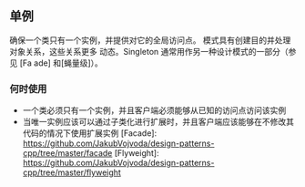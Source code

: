 ## 单例

确保一个类只有一个实例，并提供对它的全局访问点。
模式具有创建目的并处理对象关系，这些关系更多
动态。Singleton 通常用作另一种设计模式的一部分（参见 [Fa ade]
和[蝇量级]）。

### 何时使用

* 一个类必须只有一个实例，并且客户端必须能够从已知的访问点访问该实例
* 当唯一实例应该可以通过子类化进行扩展时，并且客户端应该能够在不修改其代码的情况下使用扩展实例
[Facade]: https://github.com/JakubVojvoda/design-patterns-cpp/tree/master/facade
[Flyweight]: https://github.com/JakubVojvoda/design-patterns-cpp/tree/master/flyweight
 
